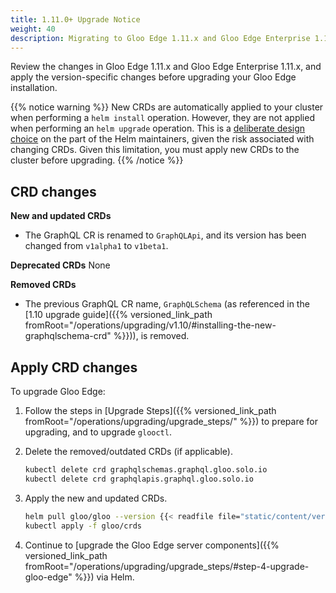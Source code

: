 ```yaml
---
title: 1.11.0+ Upgrade Notice
weight: 40
description: Migrating to Gloo Edge 1.11.x and Gloo Edge Enterprise 1.11.x
---
```


Review the changes in Gloo Edge 1.11.x and Gloo Edge Enterprise 1.11.x, and apply the version-specific changes before upgrading your Gloo Edge installation.

{{% notice warning %}}
New CRDs are automatically applied to your cluster when performing a `helm install` operation.
However, they are not applied when performing an `helm upgrade` operation. This is a [deliberate design choice](https://helm.sh/docs/topics/charts/#limitations-on-crds) on the part of the
Helm maintainers, given the risk associated with changing CRDs. Given this limitation, you must apply new CRDs to the cluster before upgrading.
{{% /notice %}}

## CRD changes

**New and updated CRDs**
- The GraphQL CR is renamed to `GraphQLApi`, and its version has been changed from `v1alpha1` to `v1beta1`.

**Deprecated CRDs**
None

**Removed CRDs**
- The previous GraphQL CR name, `GraphQLSchema` (as referenced in the [1.10 upgrade guide]({{% versioned_link_path fromRoot="/operations/upgrading/v1.10/#installing-the-new-graphqlschema-crd" %}})), is removed.

## Apply CRD changes

To upgrade Gloo Edge:

1. Follow the steps in [Upgrade Steps]({{% versioned_link_path fromRoot="/operations/upgrading/upgrade_steps/" %}}) to prepare for upgrading, and to upgrade `glooctl`.

2. Delete the removed/outdated CRDs (if applicable).
   ```sh
   kubectl delete crd graphqlschemas.graphql.gloo.solo.io
   kubectl delete crd graphqlapis.graphql.gloo.solo.io
   ```

3. Apply the new and updated CRDs.
   ```sh
   helm pull gloo/gloo --version {{< readfile file="static/content/version_geoss_latest.md" markdown="true">}} --untar
   kubectl apply -f gloo/crds
   ```

4. Continue to [upgrade the Gloo Edge server components]({{% versioned_link_path fromRoot="/operations/upgrading/upgrade_steps/#step-4-upgrade-gloo-edge" %}}) via Helm.